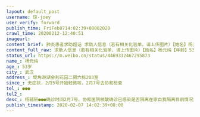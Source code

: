```yaml
---
layout: default_post
username: 琼-joey
user_verify: forward
publish_time: FriFeb0714:02:39+08002020
crawl_time: 20200212-12:40:51
imageurl: 
content_brief: 肺炎患者求助超话 求助人信息（若有相关化验单，请上传图片）【姓名】杨元纯【年龄】53岁【所在城市】武汉【所在小区、社区】堤角游湖金利花园二期六栋203室【患病时间】无症状，2月5号开始轻微咳，2月7号去协和检查【联系方式】●●●【其他紧急联系人】【病情描述】 杨辅轩 1517249 ...全文
content_full_raw: 求助人信息（若有相关化验单，请上传图片）【姓名】杨元纯【年龄】53岁【所在城市】武汉【所在小区、社区】堤角游湖金利花园二期六栋203室【患病时间】无症状，2月5号开始轻微咳，2月7号去协和检查【联系方式】●●●【其他紧急联系人】【病情描述】杨辅轩●●●确诊时间：2月7号、协和医院核酸确诊已感染是否隔离：在家自我隔离目前情况：父亲身体很健壮能吃，胃口很好就是干咳反馈社区但目前无人接管
status_url: https://m.weibo.cn/status/4469332467295873
name_: 杨元纯
age_: 53岁
city_: 武汉
address_: 堤角游湖金利花园二期六栋203室
since_: 无症状，2月5号开始轻微咳，2月7号去协和检查
tel_: ●●●
tel2_: 
desc_: 杨辅轩●●●确诊时间2月7号、协和医院核酸确诊已感染是否隔离在家自我隔离目前情况父亲身体很健壮能吃，胃口很好就是干咳反馈社区但目前无人接管
publish_timestamp: 2020-02-07 14:02:39+08:00
---
```

